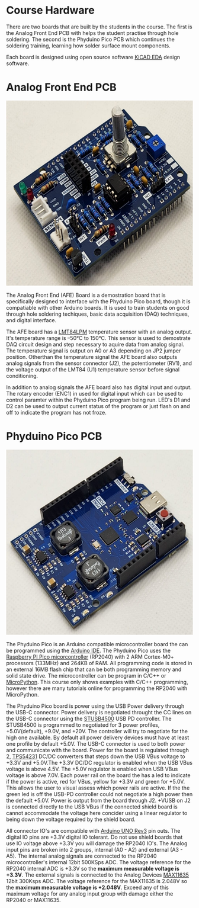 # Course Hardware
<p>
There are two boards that are built by the students in the course. The first is the Analog Front End PCB with helps the student practise through hole soldering. The second is the Phyduino Pico PCB which continues the soldering training, learning how solder surface mount components.
</p>
<p>
Each board is designed using open source software <a href="https://www.kicad.org/">KiCAD EDA</a> design software.
</p>

# Analog Front End PCB
<img src="https://github.com/UofTPhyEssSW/Student-Workshop-Course-L1/blob/main/images/analog_front_end_side.png?raw=true" height="500px">
<p>
The Analog Front End (AFE) Board is a demostration board that is specifically designed to interface with the Phyduino Pico board, though it is compatiable with other Arduino boards. It is used to train students on good through hole soldering techiques, basic data acquisition (DAQ) techniques, and digital interface.
</p>
<p>
The AFE board has a <a href="https://www.ti.com/product/LMT84/part-details/LMT84LPM">LMT84LPM</a> temperature sensor with an analog output. It's temperature range is –50°C to 150°C. This sensor is used to demostrate DAQ circuit design and step necessary to aquire data from analog signal. The temperature signal is output on A0 or A3 depending on JP2 jumper position. Otherthan the temperature signal the AFE board also outputs analog signals from the sensor connector (J2), the potentiometer (RV1), and the voltage output of the LMT84 (U1) temperature sensor before signal conditioning.
</p>
<p>
In addition to analog signals the AFE board also has digital input and output. The rotary encoder (ENC1) in used for digital input which can be used to control paramter within the Phyduino Pico program being run. LED's D1 and D2 can be used to output current status of the program or just flash on and off to indicate the program has not froze.
</p>

# Phyduino Pico PCB
<img src="https://github.com/UofTPhyEssSW/Student-Workshop-Course-L1/blob/main/images/Phyduino Pico Side.png?raw=true" height="500px">
<p>
The Phyduino Pico is an Arduino compatible microcontroller board the can be programmed using the <a href="https://docs.arduino.cc/software/ide-v2">Arduino IDE</a>. The Phyduino Pico uses the <a href="https://www.raspberrypi.com/products/rp2040/">Raspberry PI Pico micorcontroller</a> (RP2040) with 2 ARM Cortex-M0+ processors (133MHz) and 264KB of RAM. All programming code is stored in an external 16MB flash chip that can be both programming memory and solid state drive. The microcontroller can be program in C/C++ or <a href="https://www.raspberrypi.com/documentation/microcontrollers/micropython.html">MicroPython</a>. This course only shows examples with C/C++ programming, however there are many tutorials online for programming the RP2040 with MicroPython. 
</p>
<p>
The Phyduino Pico board is power using the USB Power delivery through the USB-C connector. Power delivery is negotiated throught the CC lines on the USB-C connector using the <a href="https://www.st.com/en/interfaces-and-transceivers/stusb4500.html">STUSB4500</a> USB PD controller. The STUSB4500 is programmed to negotiated for 3 power profiles, +5.0V(default), +9.0V, and +20V. The controller will try to negotiate for the high one available. By default all power delivery devices must have at least one profile by default +5.0V. The USB-C connector is used to both power and communicate with the board. Power for the board is regulated through 2, <a href="https://www.ti.com/product/TPS54231?dcmp=dsproject&hqs=td&#doctype2">TPS54231</a> DC/DC converters that steps down the USB VBus voltage to +3.3V and +5.0V.The +3.3V DC/DC regulator is enabled when the USB VBus voltage is above 4.5V. The +5.0V regulator is enabled when USB VBus voltage is above 7.0V. Each power rail on the board the has a led to indicate if the power is active, red for VBus, yellow for +3.3V and green for +5.0V. This allows the user to visual assess which power rails are active. If the the green led is off the USB-PD controller could not negotiate a high power then the default +5.0V. Power is output from the board through J2. +VUSB on J2 is connected directly to the USB VBus if the connected shield board is cannot accommodate the voltage here concider using a linear regulator to being down the voltage required by the shield board. 
</p>
<p>
All connector IO's are compatible with <a href="https://content.arduino.cc/assets/A000066-full-pinout.pdf?_gl=1*1w20zu6*_ga*MjA4MzA3Mzg0OS4xNjc2NDAwMDM1*_ga_NEXN8H46L5*MTY4MzkxNDk5MS4yNC4xLjE2ODM5MTgwODAuMC4wLjA.">Arduino UNO Rev3</a> pin outs. The digital IO pins are +3.3V digital IO tolerant. Do not use shield boards that use IO voltage above +3.3V you will damage the RP2040 IO's. The Analog input pins are broken into 2 groups, internal (A0 - A2) and external (A3 - A5). The internal analog signals are connected to the RP2040 microcontroller's internal 12bit 500KSps ADC. The voltage reference for the RP2040 internal ADC is +3.3V so the <b>maximum measurable voltage is +3.3V</b>. The external signals is connected to the Analog Devices <a href="https://www.analog.com/en/products/max11635.html">MAX11635</a> 12bit 300Ksps ADC. The voltage reference for the MAX11635 is 2.048V so the <b>maximum measurable voltage is +2.048V</b>. Exceed any of this maximum voltage for any analog input group with damage either the RP2040 or MAX11635.
</p>
